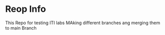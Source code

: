 # Reop Info
This Repo for testing ITI labs MAking different branches ang merging them to main Branch
